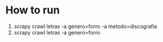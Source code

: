 # How to run

1. scrapy crawl letras -a genero=forro -a metodo=discografia
2. scrapy crawl letras -a genero=forro